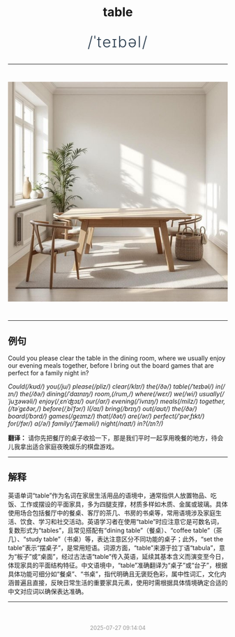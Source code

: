 <div align="center">

# table

<div style="margin: 30px 0;">
<h1 style="font-size: 2.5em; font-weight: 300; letter-spacing: 2px; margin: 0; color: #2c3e50;">
/ˈteɪbəl/
</h1>
</div>

</div>

---

<div align="center" style="margin: 40px 0;">

![table](images/table.png)

</div>

---

## 例句

Could you please clear the table in the dining room, where we usually enjoy our evening meals together, before I bring out the board games that are perfect for a family night in?

*Could(/kʊd/) you(/ju/) please(/pliz/) clear(/klɪr/) the(/ðə/) table(/ˈteɪbəl/) in(/ɪn/) the(/ðə/) dining(/ˈdaɪnɪŋ/) room,(/rum,/) where(/wɛr/) we(/wi/) usually(/ˈjuʒəwəli/) enjoy(/ˌɛnˈʤɔɪ/) our(/ɑr/) evening(/ˈivnɪŋ/) meals(/milz/) together,(/təˈgɛðər,/) before(/ˌbiˈfɔr/) I(/aɪ/) bring(/brɪŋ/) out(/aʊt/) the(/ðə/) board(/bɔrd/) games(/geɪmz/) that(/ðət/) are(/ər/) perfect(/ˈpərˌfɪkt/) for(/fər/) a(/ə/) family(/ˈfæməli/) night(/naɪt/) in?(/ɪn?/)*

**翻译：** 请你先把餐厅的桌子收拾一下，那是我们平时一起享用晚餐的地方，待会儿我拿出适合家庭夜晚娱乐的棋盘游戏。

---

## 解释

英语单词“table”作为名词在家居生活用品的语境中，通常指供人放置物品、吃饭、工作或摆设的平面家具，多为四腿支撑，材质多样如木质、金属或玻璃。具体使用场合包括餐厅中的餐桌、客厅的茶几、书房的书桌等，常用语境涉及家庭生活、饮食、学习和社交活动。英语学习者在使用“table”时应注意它是可数名词，复数形式为“tables”，且常见搭配有“dining table”（餐桌）、“coffee table”（茶几）、“study table”（书桌）等，表达注意区分不同功能的桌子；此外，“set the table”表示“摆桌子”，是常用短语。词源方面，“table”来源于拉丁语“tabula”，意为“板子”或“桌面”，经过古法语“table”传入英语，延续其基本含义而演变至今日，体现家具的平面结构特征。中文语境中，“table”准确翻译为“桌子”或“台子”，根据具体功能可细分如“餐桌”、“书桌”，指代明确且无褒贬色彩，属中性词汇，文化内涵普遍且直接，反映日常生活的重要家具元素，使用时需根据具体情境确定合适的中文对应词以确保表达准确。


---

<div align="center" style="margin-top: 50px;">
<small style="color: #999; font-size: 0.9em;">2025-07-27 09:14:04</small>
</div>
